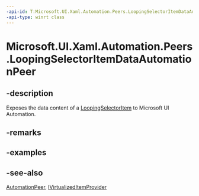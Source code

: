 ```yaml
---
-api-id: T:Microsoft.UI.Xaml.Automation.Peers.LoopingSelectorItemDataAutomationPeer
-api-type: winrt class
---
```


<!-- Class syntax.
public class LoopingSelectorItemDataAutomationPeer : Windows.UI.Xaml.Automation.Peers.AutomationPeer, Windows.UI.Xaml.Automation.Peers.ILoopingSelectorItemDataAutomationPeer, Windows.UI.Xaml.Automation.Provider.IVirtualizedItemProvider
-->

# Microsoft.UI.Xaml.Automation.Peers.LoopingSelectorItemDataAutomationPeer

## -description
Exposes the data content of a [LoopingSelectorItem](../microsoft.ui.xaml.controls.primitives/loopingselectoritem.md) to Microsoft UI Automation.

## -remarks


## -examples

## -see-also
[AutomationPeer](automationpeer.md), [IVirtualizedItemProvider](../microsoft.ui.xaml.automation.provider/ivirtualizeditemprovider.md)
